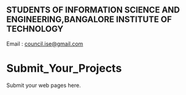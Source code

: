 ## STUDENTS OF INFORMATION SCIENCE AND ENGINEERING,BANGALORE INSTITUTE OF TECHNOLOGY

Email : council.ise@gmail.com

# Submit_Your_Projects

Submit your web pages here.
